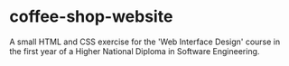 # coffee-shop-website

A small HTML and CSS exercise for the 'Web Interface Design' course in the first year of a Higher National Diploma in Software Engineering.

